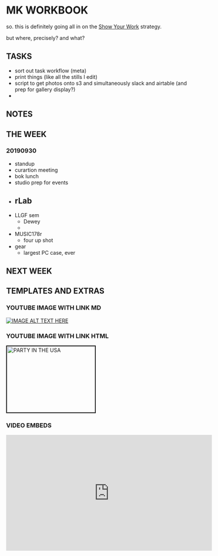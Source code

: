 # MK WORKBOOK

so.
this is definitely going all in on the [Show Your Work](https://www.amazon.com/Show-Your-Work-Austin-Kleon/dp/076117897X/ref=sr_1_1?keywords=show+your+work&qid=1569804976&s=gateway&sr=8-1) strategy.

but where, precisely? and what?

## TASKS

- sort out task workflow (meta)
- print things (like all the stills I edit)
- script to get photos onto s3 and simultaneously slack and airtable (and prep for gallery display?)
- 

## NOTES




## THE WEEK

### 20190930

- standup
- curartion meeting
- bok lunch 
- studio prep for events
- rLab
	- 
- LLGF sem
	- Dewey
	- 
- MUSIC178r
	- four up shot
- gear
	- largest PC case, ever


## NEXT WEEK

## TEMPLATES AND EXTRAS

### YOUTUBE IMAGE WITH LINK MD

[![IMAGE ALT TEXT HERE](http://img.youtube.com/vi/M11SvDtPBhA/0.jpg)](http://www.youtube.com/watch?v=M11SvDtPBhA)

### YOUTUBE IMAGE WITH LINK HTML

<a href="http://www.youtube.com/watch?feature=player_embedded&v=M11SvDtPBhA
" target="_blank"><img src="http://img.youtube.com/vi/M11SvDtPBhA/0.jpg" 
alt="PARTY IN THE USA" width="240" height="180" border="2" /></a>



### VIDEO EMBEDS
<iframe width="560" height="315" src="https://www.youtube.com/embed/Wo0Q39adaw4" frameborder="0" allow="accelerometer; autoplay; encrypted-media; gyroscope; picture-in-picture" allowfullscreen></iframe>

